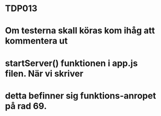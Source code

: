 # TDP013

#   Om testerna skall köras kom ihåg att kommentera ut 
#   startServer() funktionen i app.js filen. När vi skriver
#   detta befinner sig funktions-anropet på rad 69.

